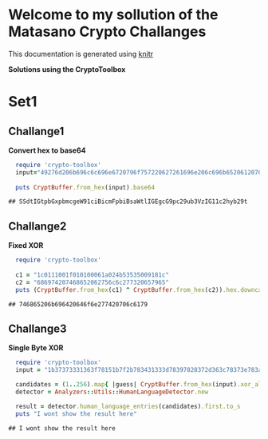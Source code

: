 Welcome to my sollution of the Matasano Crypto Challanges
=========================================================
This documentation is generated using [knitr](http://yihui.name/knitr/)

**Solutions using the CryptoToolbox**

# Set1
## Challange1

**Convert hex to base64**

```ruby
  require 'crypto-toolbox'
  input="49276d206b696c6c696e6720796f757220627261696e206c696b65206120706f69736f6e6f7573206d757368726f6f6d"
  
  puts CryptBuffer.from_hex(input).base64
```

```
## SSdtIGtpbGxpbmcgeW91ciBicmFpbiBsaWtlIGEgcG9pc29ub3VzIG11c2hyb29t
```

## Challange2
**Fixed XOR**


```ruby
  require 'crypto-toolbox'
  
  c1 = "1c0111001f010100061a024b53535009181c"
  c2 = "686974207468652062756c6c277320657965"
  puts (CryptBuffer.from_hex(c1) ^ CryptBuffer.from_hex(c2)).hex.downcase
```

```
## 746865206b696420646f6e277420706c6179
```
## Challange3
**Single Byte XOR**


```ruby
  require 'crypto-toolbox'
  input = "1b37373331363f78151b7f2b783431333d78397828372d363c78373e783a393b3736"

  candidates = (1..256).map{ |guess| CryptBuffer.from_hex(input).xor_all_with(guess) }
  detector = Analyzers::Utils::HumanLanguageDetector.new

  result = detector.human_language_entries(candidates).first.to_s
  puts "I wont show the result here"
```

```
## I wont show the result here
```
